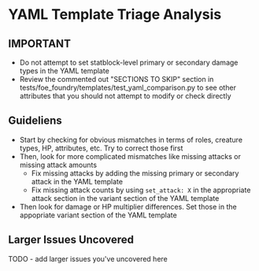 # YAML Template Triage Analysis

## IMPORTANT

- Do not attempt to set statblock-level primary or secondary damage types in the YAML template
- Review the commented out "SECTIONS TO SKIP" section in tests/foe_foundry/templates/test_yaml_comparison.py to see other attributes that you should not attempt to modify or check directly


## Guideliens

- Start by checking for obvious mismatches in terms of roles, creature types, HP, attributes, etc. Try to correct those first
- Then, look for more complicated mismatches like missing attacks or missing attack amounts
    - Fix missing attacks by adding the missing primary or secondary attack in the YAML template
    - Fix missing attack counts by using `set_attack: X` in the appropriate attack section in the variant section of the YAML template
- Then look for damage or HP multiplier differences. Set those in the appopriate variant section of the YAML template


## Larger Issues Uncovered

TODO - add larger issues you've uncovered here